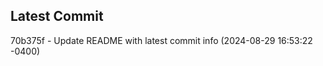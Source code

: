
## Latest Commit
70b375f - Update README with latest commit info (2024-08-29 16:53:22 -0400) <Yunxi-Zhou>
